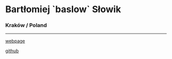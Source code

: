 # Bartłomiej \`baslow\` Słowik
### Kraków \/ Poland

---

[webpage](http://bartek.slowik.cc)

[github](https://github.com/baslow77)


